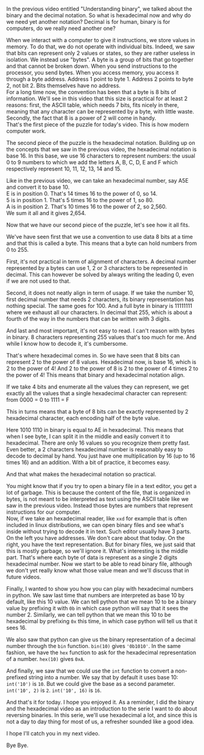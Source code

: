 In the previous video entitled "Understanding binary", we talked about the binary and the decimal
notation. So what is hexadecimal now and why do we need yet another notation? Decimal is for human,
binary is for computers, do we really need another one?

When we interact with a computer to give it instructions, we store values in memory. To do that, we
do not operate with individual bits. Indeed, we saw that bits can represent only 2 values or states,
so they are rather useless in isolation. We instead use "bytes". A byte is a group of bits that go
together and that cannot be broken down. When you send instructions to the processor, you send
bytes. When you access memory, you access it through a byte address. Address 1 point to byte 1.
Address 2 points to byte 2, not bit 2. Bits themselves have no address.  
For a long time now, the convention has been that a byte is 8 bits of information. We'll see in this
video that this size is practical for at least 2 reasons: first, the ASCII table, which needs 7 bits,
fits nicely in there, meaning that any character can be represented by a byte, with little waste.
Secondly, the fact that 8 is a power of 2 will come in handy.  
That's the first piece of the puzzle for today's video. This is how modern computer work.

The second piece of the puzzle is the hexadecimal notation. Building up on the concepts that we saw
in the previous video, the hexadecimal notation is base 16. In this base, we use 16 characters to
represent numbers: the usual 0 to 9 numbers to which we add the letters A, B, C, D, E and F which
respectively represent 10, 11, 12, 13, 14 and 15.

Like in the previous video, we can take an hexadecimal number, say A5E and convert it to base 10.  
E is in position 0. That's 14 times 16 to the power of 0, so 14.  
5 is in position 1. That's 5 times 16 to the power of 1, so 80.  
A is in position 2. That's 10 times 16 to the power of 2, so 2,560.  
We sum it all and it gives 2,654.

Now that we have our second piece of the puzzle, let's see how it all fits.

We've have seen first that we use a convention to use data 8 bits at a time and that this is called
a byte. This means that a byte can hold numbers from 0 to 255.

First, it's not practical in term of alignment of characters. A decimal number represented by a bytes can use 1, 2
or 3 characters to be represented in decimal. This can however be solved by always writing the leading 0, even
if we are not used to that.

Second, it does not neatly align in term of usage. If we take the number 10, first decimal number
that needs 2 characters, its binary representation has nothing special. The same goes for 100. And a
full byte in binary is 11111111 where we exhaust all our characters. In decimal that 255, which is
about a fourth of the way in the numbers that can be written with 3 digits.

And last and most important, it's not easy to read. I can't reason with bytes in binary. 8
characters representing 255 values that's too much for me. And while I know how to decode it, it's
cumbersome.

That's where hexadecimal comes in. So we have seen that 8 bits can represent 2 to the power of 8
values. Hexadecimal now, is base 16, which is 2 to the power of 4!  And 2 to the power of 8 is 2 to
the power of 4 times 2 to the power of 4! This means that binary and hexadecimal notation align.

If we take 4 bits and enumerate all the values they can represent, we get exactly all the values
that a single hexadecimal character can represent:  
from 0000 = 0
to   1111 = F

This in turns means that a byte of 8 bits can be exactly represented by 2 hexadecimal character,
each encoding half of the byte value.

Here 1010 1110 in binary is equal to AE in hexadecimal. This means that when I see byte, I can split
it in the middle and easily convert it to hexadecimal. There are only 16 values so you recognize
them pretty fast. Even better, a 2 characters hexadecimal number is reasonably easy to decode to
decimal by hand. You just have one multiplication by 16 (up to 16 times 16) and an addition. With a
bit of practice, it becomes easy.

And that what makes the hexadecimal notation so practical.

You might know that if you try to open a binary file in a text editor, you get a lot of garbage.
This is because the content of the file, that is organized in bytes, is not meant to be interpreted
as text using the ASCII table like we saw in the previous video. Instead those bytes are numbers
that represent instructions for our computer.  
Now, if we take an hexadecimal reader, like `xxd` for example that is often included in linux
distributions, we can open binary files and see what's inside without trying to decode it in text.
Such editor usually have 3 parts. On the left you have addresses. We don't care about that today. On
the right, you have the text representation. But for binary files, we just said that this is mostly
garbage, so we'll ignore it. What's interesting is the middle part. That's where each byte of data
is represent as a single 2 digits hexadecimal number. Now we start to be able to read binary file,
although we don't yet really know what those value mean and we'll discuss that in future videos.

Finally, I wanted to show you how you can play with hexadecimal numbers in python. We saw last time
that numbers are interpreted as base 10 by default, like this 10 value. We can tell python that we
mean 10 to be a binary value by prefixing it with `0b` in which case python will say that it sees
the number 2. Similarly, we can tell python that we mean this 10 to be hexadecimal by prefixing `0x`
this time, in which case python will tell us that it sees 16.

We also saw that python can give us the binary representation of a decimal number through the `bin`
function. `bin(10)` gives `'0b1010'`. In the same fashion, we have the `hex` function to ask for the
hexadecimal representation of a number. `hex(10)` gives `0xA`.

And finally, we saw that we could use the `int` function to convert a non-prefixed string into a
number. We say that by default it uses base 10: `int('10')` is `10`. But we could give the base as a
second parameter. `int('10', 2)` is `2`. `int('10', 16)` is `16`.

And that's it for today. I hope you enjoyed it. As a reminder, I did the binary and the hexadecimal
video as an introduction to the serie I want to do about reversing binaries. In this serie, we'll
use hexadecimal a lot, and since this is not a day to day thing for most of us, a refresher sounded
like a good idea.

I hope I'll catch you in my next video.

Bye Bye.
